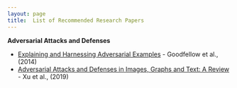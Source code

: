```yaml
---
layout: page
title:  List of Recommended Research Papers
---
```


**Adversarial Attacks and Defenses**
- [Explaining and Harnessing Adversarial Examples](https://arxiv.org/pdf/1412.6572.pdf) - Goodfellow et al., (2014)
- [Adversarial Attacks and Defenses in Images, Graphs and Text: A Review](https://arxiv.org/pdf/1909.08072.pdf) - Xu et al., (2019)
